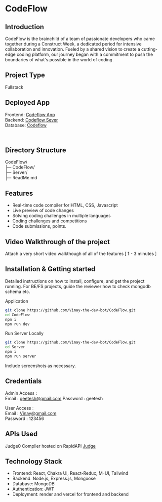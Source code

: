 # CodeFlow

## Introduction
CodeFlow is the brainchild of a team of passionate developers who came together during a Construct Week, a dedicated period for intensive collaboration and innovation. Fueled by a shared vision to create a cutting-edge  coding platform, our journey began with a commitment to push the boundaries of what's possible in the world of coding.

## Project Type
 Fullstack

## Deployed App
 Frontend: <a href="https://codeflow-cdf.netlify.app/"  target="_blank" > Codeflow App </a>
<br/>
Backend:  <a href="https://codeflow-174q.onrender.com/"  target="_blank" > Codeflow Sever </a> 
<br/>
Database:  <a href="https://github.com/Vinay-the-dev-bot/CodeFlow/"  target="_blank" > Codeflow </a> 
<br/>

<br/>

## Directory Structure
CodeFlow/
<br>
├─ CodeFlow/
<br>
├─ Server/
<br>
├─ ReadMe.md
 

## Features

- Real-time code compiler for HTML, CSS, Javascript
- Live preview of code changes
- Solving coding challenges in multiple languages
- Coding challenges and competitions
- Code submissions, points.


## Video Walkthrough of the project
Attach a very short video walkthough of all of the features [ 1 - 3 minutes ]



## Installation & Getting started
Detailed instructions on how to install, configure, and get the project running. For BE/FS projects, guide the reviewer how to check mongodb schema etc.

Application
```bash
git clone https://github.com/Vinay-the-dev-bot/CodeFlow.git
cd CodeFlow
npm i
npm run dev
```

Run Server Locally
```bash
git clone https://github.com/Vinay-the-dev-bot/CodeFlow.git
cd Server
npm i
npm run server
``` 

Include screenshots as necessary.

## Credentials
Admin Access :
<br/>
Email : geetesh@gmail.com
Password : geetesh

User Access : 
<br/>
Email : Vinay@gmail.com
<br/>
Password : 123456

## APIs Used
Judge0 Compiler hosted on RapidAPI <a href="https://rapidapi.com/judge0-official/api/judge0-ce" target="_blank">Judge</a>
 
## Technology Stack
- Frontend: React, Chakra UI, React-Reduc, M-UI, Tailwind
- Backend: Node.js, Express.js, Mongoose
- Database: MongoDB
- Authentication: JWT
- Deployment: render and vercel for frontend and backend
